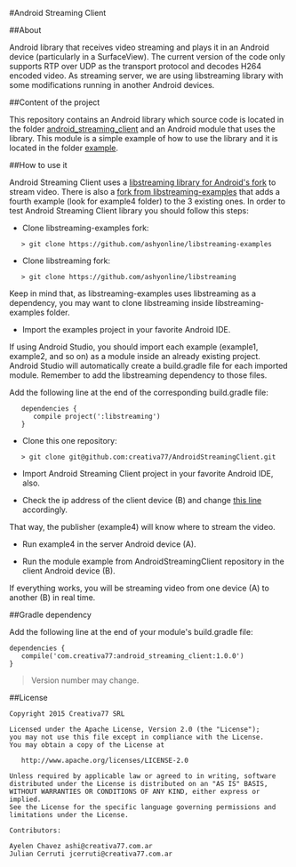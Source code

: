 #Android Streaming Client

##About

Android library that receives video streaming and plays it in an Android device (particularly in a SurfaceView).
The current version of the code only supports RTP over UDP as the transport protocol and decodes H264 encoded video.
As streaming server, we are using libstreaming library with some modifications running in another Android devices.

##Content of the project

This repository contains an Android library which source code is located in the folder [android_streaming_client](AndroidStreamingClient/tree/master/android_streaming_client) and an Android module that uses the library. This module is a simple example of how to use the library and it is located in the folder [example](AndroidStreamingClient/tree/master/example).

##How to use it

Android Streaming Client uses a [libstreaming library for Android's fork](https://github.com/ashyonline/libstreaming) to stream video. 
There is also a [fork from libstreaming-examples](https://github.com/ashyonline/libstreaming-examples) that adds a fourth example (look for example4 folder) to the 3 existing ones. 
In order to test Android Streaming Client library you should follow this steps:

* Clone libstreaming-examples fork:
```
   > git clone https://github.com/ashyonline/libstreaming-examples
```

* Clone libstreaming fork:
```
   > git clone https://github.com/ashyonline/libstreaming
```

Keep in mind that, as libstreaming-examples uses libstreaming as a dependency, you may want to clone libstreaming inside libstreaming-examples folder.

* Import the examples project in your favorite Android IDE.

If using Android Studio, you should import each example (example1, example2, and so on) as a module inside an already existing project. Android Studio will automatically create a build.gradle file for each imported module. Remember to add the libstreaming dependency to those files.

Add the following line at the end of the corresponding build.gradle file:
```
   dependencies {
      compile project(':libstreaming')
   }
```

* Clone this one repository:
```
   > git clone git@github.com:creativa77/AndroidStreamingClient.git
```

* Import Android Streaming Client project in your favorite Android IDE, also.

* Check the ip address of the client device (B) and change [this line](https://github.com/ashyonline/libstreaming-examples/blob/master/example4/src/net/majorkernelpanic/example4/MainActivity.java#L25) accordingly. 

That way, the publisher (example4) will know where to stream the video.

* Run example4 in the server Android device (A).

* Run the module example from AndroidStreamingClient repository in the client Android device (B).

If everything works, you will be streaming video from one device (A) to another (B) in real time.

##Gradle dependency

Add the following line at the end of your module's build.gradle file:
```
dependencies {
   compile('com.creativa77:android_streaming_client:1.0.0')
}
```
> Version number may change.

##License

```
Copyright 2015 Creativa77 SRL

Licensed under the Apache License, Version 2.0 (the "License");
you may not use this file except in compliance with the License.
You may obtain a copy of the License at

   http://www.apache.org/licenses/LICENSE-2.0

Unless required by applicable law or agreed to in writing, software
distributed under the License is distributed on an "AS IS" BASIS,
WITHOUT WARRANTIES OR CONDITIONS OF ANY KIND, either express or implied.
See the License for the specific language governing permissions and
limitations under the License.

Contributors:

Ayelen Chavez ashi@creativa77.com.ar
Julian Cerruti jcerruti@creativa77.com.ar

```
